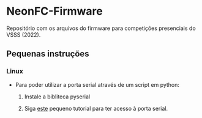 # NeonFC-Firmware
Repositório com os arquivos do firmware para competições presenciais do VSSS (2022).

## Pequenas instruções
### Linux 
* Para poder utilizar a porta serial através de um script em python: 
  1. Instale a bibliteca pyserial
  
  2. Siga [este](https://gist.github.com/Alexsandr0x/c682a15d82e939ca43cf3c4866340325) pequeno tutorial para ter acesso à porta serial.


